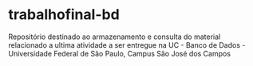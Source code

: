 # trabalhofinal-bd
Repositório destinado ao armazenamento e consulta do material relacionado a ultima atividade a ser entregue na UC - Banco de Dados - Universidade Federal de São Paulo, Campus São José dos Campos
